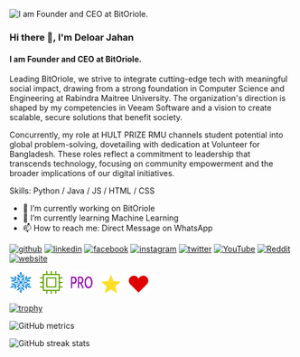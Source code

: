 ![I am Founder and CEO at BitOriole.](https://media.licdn.com/dms/image/v2/D5616AQHEmSPc6nuAUA/profile-displaybackgroundimage-shrink_350_1400/profile-displaybackgroundimage-shrink_350_1400/0/1723033013580?e=1732147200&v=beta&t=Ie_ZJU_q_bAJWLW6wFtQb7NHDJTokjc0bqyiHijGMKM)

### Hi there 👋, I'm Deloar Jahan
#### I am Founder and CEO at BitOriole.


Leading BitOriole, we strive to integrate cutting-edge tech with meaningful social impact, drawing from a strong foundation in Computer Science and Engineering at Rabindra Maitree University. The organization's direction is shaped by my competencies in Veeam Software and a vision to create scalable, secure solutions that benefit society.

Concurrently, my role at HULT PRIZE RMU channels student potential into global problem-solving, dovetailing with dedication at Volunteer for Bangladesh. These roles reflect a commitment to leadership that transcends technology, focusing on community empowerment and the broader implications of our digital initiatives.

Skills: Python / Java / JS / HTML / CSS

- 🔭 I’m currently working on BitOriole 
- 🌱 I’m currently learning Machine Learning 
- 📫 How to reach me: Direct Message on WhatsApp 


[<img src='https://cdn.jsdelivr.net/npm/simple-icons@3.0.1/icons/github.svg' alt='github' height='40'>](https://github.com/deloarjahan)  [<img src='https://cdn.jsdelivr.net/npm/simple-icons@3.0.1/icons/linkedin.svg' alt='linkedin' height='40'>](https://www.linkedin.com/in/deloarjahan/)  [<img src='https://cdn.jsdelivr.net/npm/simple-icons@3.0.1/icons/facebook.svg' alt='facebook' height='40'>](https://www.facebook.com/deloarjahan.kushtia)  [<img src='https://cdn.jsdelivr.net/npm/simple-icons@3.0.1/icons/instagram.svg' alt='instagram' height='40'>](https://www.instagram.com/deloar_jahan/)  [<img src='https://cdn.jsdelivr.net/npm/simple-icons@3.0.1/icons/twitter.svg' alt='twitter' height='40'>](https://twitter.com/JahanDeloar)  [<img src='https://cdn.jsdelivr.net/npm/simple-icons@3.0.1/icons/youtube.svg' alt='YouTube' height='40'>](https://www.youtube.com/channel/DeloarJahan)  [<img src='https://cdn.jsdelivr.net/npm/simple-icons@3.0.1/icons/reddit.svg' alt='Reddit' height='40'>](https://www.reddit.com/user/Deloar_Jahan)  [<img src='https://cdn.jsdelivr.net/npm/simple-icons@3.0.1/icons/icloud.svg' alt='website' height='40'>](deloarjahan.me)  

<a href='https://archiveprogram.github.com/'><img src='https://raw.githubusercontent.com/acervenky/animated-github-badges/master/assets/acbadge.gif' width='40' height='40'></a> <a href='https://docs.github.com/en/developers'><img src='https://raw.githubusercontent.com/acervenky/animated-github-badges/master/assets/devbadge.gif' width='40' height='40'></a> <a href='https://github.com/pricing'><img src='https://raw.githubusercontent.com/acervenky/animated-github-badges/master/assets/pro.gif' width='40' height='40'></a> <a href='https://stars.github.com/'><img src='https://raw.githubusercontent.com/acervenky/animated-github-badges/master/assets/starbadge.gif' width='35' height='35'></a> <a href='https://docs.github.com/en/github/supporting-the-open-source-community-with-github-sponsors'><img src='https://raw.githubusercontent.com/acervenky/animated-github-badges/master/assets/sponsorbadge.gif' width='35' height='35'></a> 

[![trophy](https://github-profile-trophy.vercel.app/?username=deloarjahan)](https://github.com/ryo-ma/github-profile-trophy)

![GitHub metrics](https://metrics.lecoq.io/deloarjahan)  

![GitHub streak stats](https://streak-stats.demolab.com/?user=deloarjahan)  

